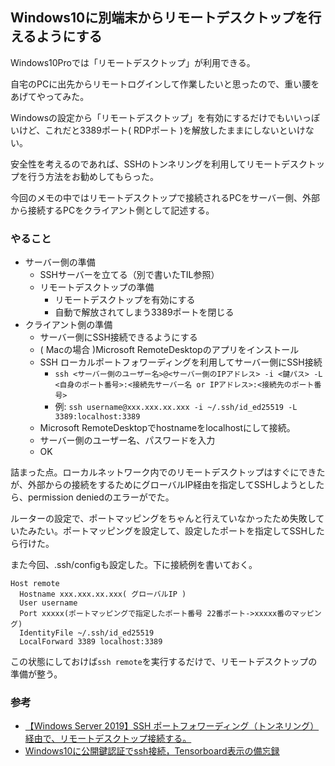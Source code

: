 ## Windows10に別端末からリモートデスクトップを行えるようにする

Windows10Proでは「リモートデスクトップ」が利用できる。

自宅のPCに出先からリモートログインして作業したいと思ったので、重い腰をあげてやってみた。

Windowsの設定から「リモートデスクトップ」を有効にするだけでもいいっぽいけど、これだと3389ポート( RDPポート )を解放したままにしないといけない。

安全性を考えるのであれば、SSHのトンネリングを利用してリモートデスクトップを行う方法をお勧めしてもらった。

今回のメモの中ではリモートデスクトップで接続されるPCをサーバー側、外部から接続するPCをクライアント側として記述する。


### やること
- サーバー側の準備
  - SSHサーバーを立てる（別で書いたTIL参照）
  - リモートデスクトップの準備
    - リモートデスクトップを有効にする
    - 自動で解放されてしまう3389ポートを閉じる
- クライアント側の準備
  - サーバー側にSSH接続できるようにする
  - ( Macの場合 )Microsoft RemoteDesktopのアプリをインストール
  - SSH ローカルポートフォワーディングを利用してサーバー側にSSH接続
    - `ssh <サーバー側のユーザー名>@<サーバー側のIPアドレス> -i <鍵パス> -L <自身のポート番号>:<接続先サーバー名 or IPアドレス>:<接続先のポート番号>`
    - 例: `ssh username@xxx.xxx.xx.xxx -i ~/.ssh/id_ed25519 -L 3389:localhost:3389`
  - Microsoft RemoteDesktopでhostnameをlocalhostにして接続。
  - サーバー側のユーザー名、パスワードを入力
  - OK


詰まった点。ローカルネットワーク内でのリモートデスクトップはすぐにできたが、外部からの接続をするためにグローバルIP経由を指定してSSHしようとしたら、permission deniedのエラーがでた。

ルーターの設定で、ポートマッピングをちゃんと行えていなかったため失敗していたみたい。ポートマッピングを設定して、設定したポートを指定してSSHしたら行けた。

また今回、.ssh/configも設定した。下に接続例を書いておく。

```
Host remote
  Hostname xxx.xxx.xx.xxx( グローバルIP )
  User username
  Port xxxxx(ポートマッピングで指定したポート番号 22番ポート->xxxxx番のマッピング)
  IdentityFile ~/.ssh/id_ed25519
  LocalForward 3389 localhost:3389
```
この状態にしておけば`ssh remote`を実行するだけで、リモートデスクトップの準備が整う。


### 参考
- [【Windows Server 2019】SSH ポートフォワーディング（トンネリング）経由で、リモートデスクトップ接続する。](https://zapping.beccou.com/2021/08/21/using-ssh-port-forwarding-tunneling-about-remote-desktop-connection/#ssh-4)
- [Windows10に公開鍵認証でssh接続，Tensorboard表示の備忘録](https://zenn.dev/mitsu_h/articles/qiita-20201030-16a0dca9d43a50846ed0)
